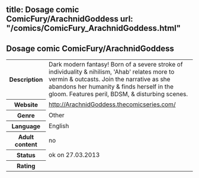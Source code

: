 title: Dosage comic ComicFury/ArachnidGoddess
url: "/comics/ComicFury_ArachnidGoddess.html"
---
Dosage comic ComicFury/ArachnidGoddess
-----------------------------------------

<table class="comicinfo">
<tr>
<th>Description</th><td>Dark modern fantasy! Born of a severe stroke of individuality &amp; nihilism, 'Ahab' relates more to vermin &amp; outcasts. Join the narrative as she abandons her humanity &amp; finds herself in the gloom. Features peril, BDSM, &amp; disturbing scenes.</td>
</tr>
<tr>
<th>Website</th><td><a href="http://ArachnidGoddess.thecomicseries.com/">http://ArachnidGoddess.thecomicseries.com/</a></td>
</tr>
<tr>
<th>Genre</th><td>Other</td>
</tr>
<tr>
<th>Language</th><td>English</td>
</tr>
<tr>
<th>Adult content</th><td>no</td>
</tr>
<tr>
<th>Status</th><td>ok on 27.03.2013</td>
</tr>
<tr>
<th>Rating</th><td><div class="g-plusone" data-size="standard" data-annotation="bubble"
 data-href="http://ArachnidGoddess.thecomicseries.com/"></div></td>
</tr>
</table>
<script type="text/javascript">
  (function() {
    var po = document.createElement('script'); po.type = 'text/javascript'; po.async = true;
    po.src = 'https://apis.google.com/js/plusone.js';
    var s = document.getElementsByTagName('script')[0]; s.parentNode.insertBefore(po, s);
  })();
</script>
